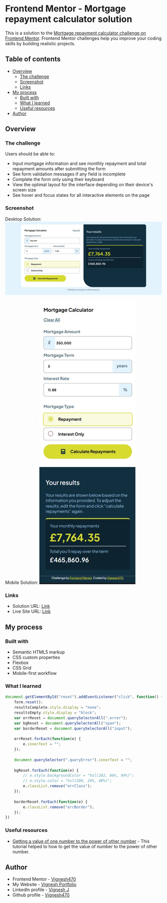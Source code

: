 # Frontend Mentor - Mortgage repayment calculator solution

This is a solution to the [Mortgage repayment calculator challenge on Frontend Mentor](https://www.frontendmentor.io/challenges/mortgage-repayment-calculator-Galx1LXK73). Frontend Mentor challenges help you improve your coding skills by building realistic projects. 

## Table of contents

- [Overview](#overview)
  - [The challenge](#the-challenge)
  - [Screenshot](#screenshot)
  - [Links](#links)
- [My process](#my-process)
  - [Built with](#built-with)
  - [What I learned](#what-i-learned)
  - [Useful resources](#useful-resources)
- [Author](#author)


## Overview

### The challenge

Users should be able to:

- Input mortgage information and see monthly repayment and total repayment amounts after submitting the form
- See form validation messages if any field is incomplete
- Complete the form only using their keyboard
- View the optimal layout for the interface depending on their device's screen size
- See hover and focus states for all interactive elements on the page

### Screenshot

Desktop Solution:
![Desktop Solution:](./design/desktop%20solution.jpg)

Mobile Solution:
![Mobile Solution:](./design/mobile%20solution.jpg)

### Links

- Solution URL: [Link](https://www.frontendmentor.io/solutions/mortgage-repayment-calculator-made-with-javascript-with-reset-option-53ztBUV3MX)
- Live Site URL: [Link](https://vignesh470.github.io/Mortgage-repayment/)

## My process

### Built with

- Semantic HTML5 markup
- CSS custom properties
- Flexbox
- CSS Grid
- Mobile-first workflow

### What I learned

```js
document.getElementById("reset").addEventListener("click", function() {
    form.reset();
    resultsComplete.style.display = "none";
    resultsEmpty.style.display = "block";
    var errReset = document.querySelectorAll(".error");
    var bgReset = document.querySelectorAll("span");
    var borderReset = document.querySelectorAll("input");

    errReset.forEach(function(e) {
        e.innerText = "";
    });

    document.querySelector(".queryError").innerText = "";

    bgReset.forEach(function(e) {
        // e.style.backgroundColor = "hsl(202, 86%, 94%)";
        // e.style.color = "hsl(200, 24%, 40%)";
        e.classList.remove("errClass");
    });

    borderReset.forEach(function(e) {
        e.classList.remove("errBorder");
    });
})
```

### Useful resources

- [Getting a value of one number to the power of other number](https://www.w3schools.com/js/js_math.asp) - This tutorial helped to how to get the value of number to the power of other number.

## Author

- Frontend Mentor - [Vignesh470](https://www.frontendmentor.io/profile/Vignesh470)
- My Website - [Vignesh Portfolio](https://vignesh470.github.io/Vignesh-Portfolio-website)
- LinkedIn profile - [Vignesh J](https://www.linkedin.com/in/vignesh-j-005a6291/)
- Github profile - [Vignesh470](https://github.com/Vignesh470)
